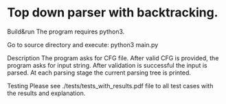 # Top down parser with backtracking.

Build&run
The program requires python3.

Go to source directory and execute: python3 main.py

Description
The program asks for CFG file. After valid CFG is provided, the program asks for input string.
After validation is successful the input is parsed. At each parsing stage the current parsing tree is printed.

Testing
Please see ./tests/tests_with_results.pdf file to all test cases with the results and explanation.


